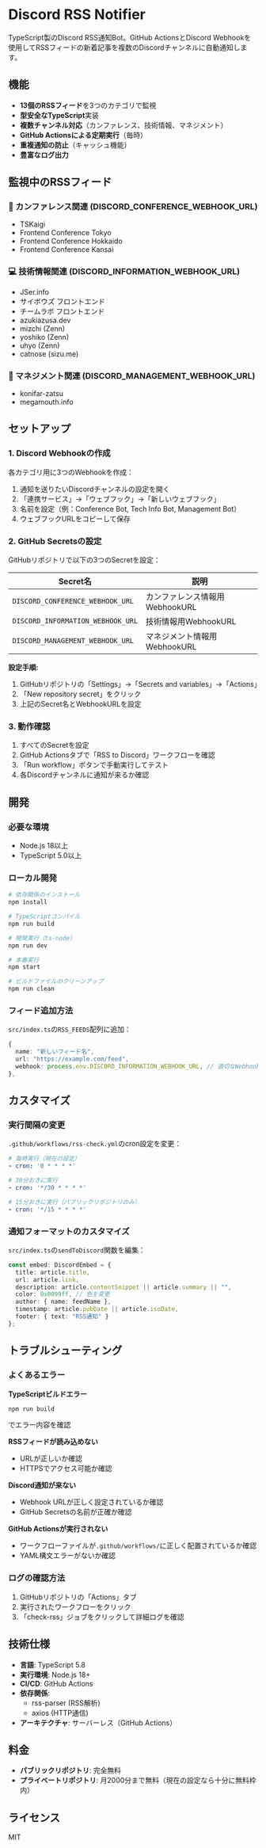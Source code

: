 # Discord RSS Notifier

TypeScript製のDiscord RSS通知Bot。GitHub ActionsとDiscord Webhookを使用してRSSフィードの新着記事を複数のDiscordチャンネルに自動通知します。

## 機能

- **13個のRSSフィード**を3つのカテゴリで監視
- **型安全なTypeScript**実装
- **複数チャンネル対応**（カンファレンス、技術情報、マネジメント）
- **GitHub Actionsによる定期実行**（毎時）
- **重複通知の防止**（キャッシュ機能）
- **豊富なログ出力**

## 監視中のRSSフィード

### 📅 カンファレンス関連 (DISCORD_CONFERENCE_WEBHOOK_URL)
- TSKaigi
- Frontend Conference Tokyo
- Frontend Conference Hokkaido  
- Frontend Conference Kansai

### 💻 技術情報関連 (DISCORD_INFORMATION_WEBHOOK_URL)
- JSer.info
- サイボウズ フロントエンド
- チームラボ フロントエンド
- azukiazusa.dev
- mizchi (Zenn)
- yoshiko (Zenn)
- uhyo (Zenn)
- catnose (sizu.me)

### 👔 マネジメント関連 (DISCORD_MANAGEMENT_WEBHOOK_URL)
- konifar-zatsu
- megamouth.info

## セットアップ

### 1. Discord Webhookの作成

各カテゴリ用に3つのWebhookを作成：

1. 通知を送りたいDiscordチャンネルの設定を開く
2. 「連携サービス」→「ウェブフック」→「新しいウェブフック」
3. 名前を設定（例：Conference Bot, Tech Info Bot, Management Bot）
4. ウェブフックURLをコピーして保存

### 2. GitHub Secretsの設定

GitHubリポジトリで以下の3つのSecretを設定：

| Secret名 | 説明 |
|---------|------|
| `DISCORD_CONFERENCE_WEBHOOK_URL` | カンファレンス情報用WebhookURL |
| `DISCORD_INFORMATION_WEBHOOK_URL` | 技術情報用WebhookURL |
| `DISCORD_MANAGEMENT_WEBHOOK_URL` | マネジメント情報用WebhookURL |

**設定手順:**
1. GitHubリポジトリの「Settings」→「Secrets and variables」→「Actions」
2. 「New repository secret」をクリック
3. 上記のSecret名とWebhookURLを設定

### 3. 動作確認

1. すべてのSecretを設定
2. GitHub Actionsタブで「RSS to Discord」ワークフローを確認
3. 「Run workflow」ボタンで手動実行してテスト
4. 各Discordチャンネルに通知が来るか確認

## 開発

### 必要な環境
- Node.js 18以上
- TypeScript 5.0以上

### ローカル開発

```bash
# 依存関係のインストール
npm install

# TypeScriptコンパイル
npm run build

# 開発実行（ts-node）
npm run dev

# 本番実行
npm start

# ビルドファイルのクリーンアップ
npm run clean
```

### フィード追加方法

`src/index.ts`の`RSS_FEEDS`配列に追加：

```typescript
{
  name: "新しいフィード名",
  url: "https://example.com/feed",
  webhook: process.env.DISCORD_INFORMATION_WEBHOOK_URL, // 適切なWebhookを選択
},
```

## カスタマイズ

### 実行間隔の変更

`.github/workflows/rss-check.yml`のcron設定を変更：

```yaml
# 毎時実行（現在の設定）
- cron: '0 * * * *'

# 30分おきに実行  
- cron: '*/30 * * * *'

# 15分おきに実行（パブリックリポジトリのみ）
- cron: '*/15 * * * *'
```

### 通知フォーマットのカスタマイズ

`src/index.ts`の`sendToDiscord`関数を編集：

```typescript
const embed: DiscordEmbed = {
  title: article.title,
  url: article.link,
  description: article.contentSnippet || article.summary || "",
  color: 0x0099ff, // 色を変更
  author: { name: feedName },
  timestamp: article.pubDate || article.isoDate,
  footer: { text: "RSS通知" }
};
```

## トラブルシューティング

### よくあるエラー

**TypeScriptビルドエラー**
```bash
npm run build
```
でエラー内容を確認

**RSSフィードが読み込めない**
- URLが正しいか確認
- HTTPSでアクセス可能か確認

**Discord通知が来ない**
- Webhook URLが正しく設定されているか確認
- GitHub Secretsの名前が正確か確認

**GitHub Actionsが実行されない**
- ワークフローファイルが`.github/workflows/`に正しく配置されているか確認
- YAML構文エラーがないか確認

### ログの確認方法

1. GitHubリポジトリの「Actions」タブ
2. 実行されたワークフローをクリック
3. 「check-rss」ジョブをクリックして詳細ログを確認

## 技術仕様

- **言語**: TypeScript 5.8
- **実行環境**: Node.js 18+
- **CI/CD**: GitHub Actions
- **依存関係**: 
  - rss-parser (RSS解析)
  - axios (HTTP通信)
- **アーキテクチャ**: サーバーレス（GitHub Actions）

## 料金

- **パブリックリポジトリ**: 完全無料
- **プライベートリポジトリ**: 月2000分まで無料（現在の設定なら十分に無料枠内）

## ライセンス

MIT
